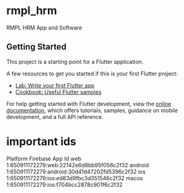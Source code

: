 # rmpl_hrm

RMPL HRM App and Software

## Getting Started

This project is a starting point for a Flutter application.

A few resources to get you started if this is your first Flutter project:

- [Lab: Write your first Flutter app](https://docs.flutter.dev/get-started/codelab)
- [Cookbook: Useful Flutter samples](https://docs.flutter.dev/cookbook)

For help getting started with Flutter development, view the
[online documentation](https://docs.flutter.dev/), which offers tutorials,
samples, guidance on mobile development, and a full API reference.

# important ids
Platform  Firebase App Id
web       1:650911172279:web:22142e6d8bb95f056c2f32
android   1:650911172279:android:30d41d47202fd5396c2f32
ios       1:650911172279:ios:ed83d9fbc3d351546c2f32
macos     1:650911172279:ios:f704bcc2878c901f6c2f32

